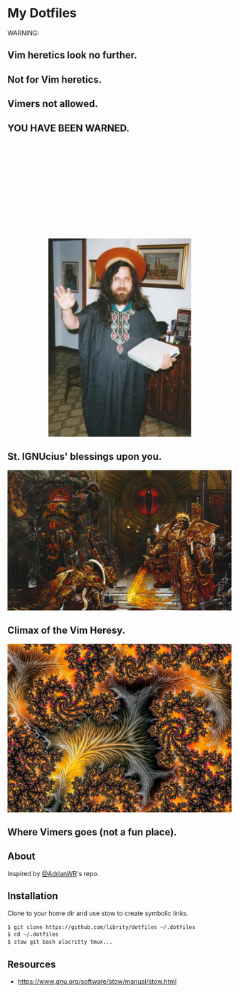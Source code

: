 # My Dotfiles

<p align="center" color="red" >

WARNING:

</p>
<p align="center" >

## Vim heretics look no further.

## Not for Vim heretics.

## Vimers not allowed.

</p>
<p align="center" >

## YOU HAVE BEEN WARNED.

</p>

</br>
</br>
</br>
</br>
</br>
</br>
</br>
</br>
</br>
</br>
</br>
</br>

<p align="center">
  <img src=".github/st_ignucius.jpg" />
</p>
<p align="center" >

## St. IGNUcius' blessings upon you.

</p>

<p align="center">
  <img src=".github/horus_heresy.jpg" />
</p>
<p align="center" >

## Climax of the Vim Heresy.

</p>

<p align="center">
  <img src=".github/vim_hell.jpeg" />
</p>
<p align="center" >

## Where Vimers goes (not a fun place).

</p>

## About

Inspired by [@AdrianWR](https://github.com/AdrianWR/.dotfiles)'s repo.

## Installation

Clone to your home dir and use stow to create symbolic links.

```bash
$ git clone https://github.com/librity/dotfiles ~/.dotfiles
$ cd ~/.dotfiles
$ stow git bash alacritty tmux...
```

## Resources

- https://www.gnu.org/software/stow/manual/stow.html
